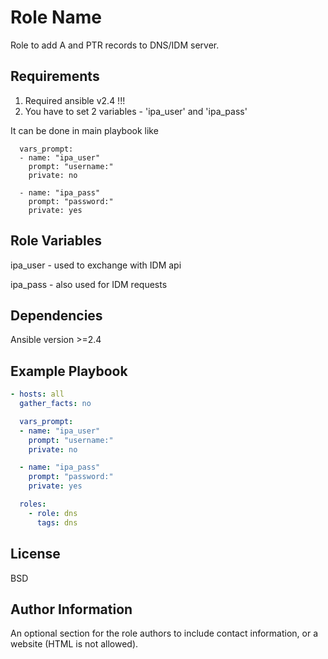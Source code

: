 Role Name
=========

Role to add A and PTR records to DNS/IDM server.

Requirements
------------

1. Required ansible v2.4 !!!
2. You have to set 2 variables - 'ipa_user' and 'ipa_pass'

It can be done in main playbook like

      vars_prompt:
      - name: "ipa_user"
        prompt: "username:"
        private: no

      - name: "ipa_pass"
        prompt: "password:"
        private: yes

Role Variables
--------------

ipa_user - used to exchange with IDM api

ipa_pass - also used for IDM requests

Dependencies
------------

Ansible version >=2.4

Example Playbook
----------------

```yaml
- hosts: all
  gather_facts: no

  vars_prompt:
  - name: "ipa_user"
    prompt: "username:"
    private: no

  - name: "ipa_pass"
    prompt: "password:"
    private: yes

  roles:
    - role: dns
      tags: dns
```



License
-------

BSD

Author Information
------------------

An optional section for the role authors to include contact information, or a website (HTML is not allowed).
